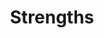 ---
hidden: true
title: Strengths
_build:
  render: never
cascade:
  _build:
    render: never
    list: true
    publishResources: true
---